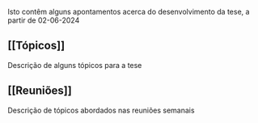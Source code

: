 Isto contêm alguns apontamentos acerca do desenvolvimento da tese, a partir de 02-06-2024

## [[Tópicos]]
Descrição de alguns tópicos para a tese

## [[Reuniões]]
Descrição de tópicos abordados nas reuniões semanais



